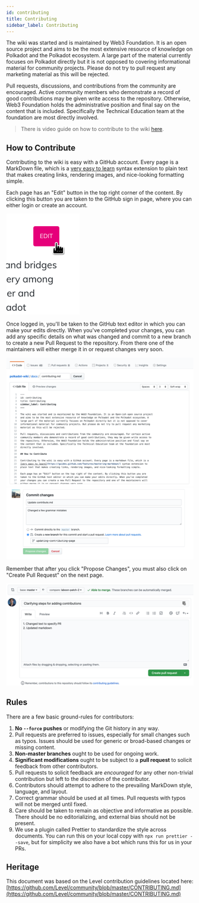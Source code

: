 ```yaml
---
id: contributing
title: Contributing
sidebar_label: Contributing
---
```


The wiki was started and is maintained by Web3 Foundation. It is an open source project and aims to
be the most extensive resource of knowledge on Polkadot and the Polkadot ecosystem. A large part of
the material currently focuses on Polkadot directly but it is not opposed to covering informational
material for community projects. Please do not try to pull request any marketing material as this
will be rejected.

Pull requests, discussions, and contributions from the community are encouraged. Active community
members who demonstrate a record of good contributions may be given write access to the repository.
Otherwise, Web3 Foundation holds the administrative position and final say on the content that is
included. Specifically the Technical Education team at the foundation are most directly involved.

> There is video guide on how to contribute to the wiki
> [here](https://www.youtube.com/watch?v=6i55KOcy7B0).

## How to Contribute

Contributing to the wiki is easy with a GitHub account. Every page is a MarkDown file, which is a
[very easy to learn](https://guides.github.com/features/mastering-markdown/) syntax extension to
plain text that makes creating links, rendering images, and nice-looking formatting simple.

Each page has an "Edit" button in the top right corner of the content. By clicking this button you
are taken to the GitHub sign in page, where you can either login or create an account.

![](assets/edit_button.png)

Once logged in, you'll be taken to the GitHub text editor in which you can make your edits directly.
When you've completed your changes, you can add any specific details on what was changed and commit
to a new branch to create a new Pull Request to the repository. From there one of the maintainers
will either merge it in or request changes very soon.

![](assets/contributing.png) ![](assets/creating-pull-request.png)

Remember that after you click "Propose Changes", you must also click on "Create Pull Request" on the next page.

![](assets/creating-pull-request-2.png)

## Rules

There are a few basic ground-rules for contributors:

1. **No `--force` pushes** or modifying the Git history in any way.
2. Pull requests are preferred to issues, especially for small changes such as typos. Issues should
   be used for generic or broad-based changes or missing content.
3. **Non-master branches** ought to be used for ongoing work.
4. **Significant modifications** ought to be subject to a **pull request** to solicit feedback from
   other contributors.
5. Pull requests to solicit feedback are _encouraged_ for any other non-trivial contribution but
   left to the discretion of the contributor.
6. Contributors should attempt to adhere to the prevailing MarkDown style, language, and layout.
7. Correct grammar should be used at all times. Pull requests with typos will not be merged until
   fixed.
8. Care should be taken to remain as objective and informative as possible. There should be no
   editorializing, and external bias should not be present.
9. We use a plugin called Prettier to standardize the style across documents. You can run this on
   your local copy with `npx run prettier --save`, but for simplicity we also have a bot which runs
   this for us in your PRs.

## Heritage

This document was based on the Level contribution guidelines located here:
[https://github.com/Level/community/blob/master/CONTRIBUTING.md](https://github.com/Level/community/blob/master/CONTRIBUTING.md)
